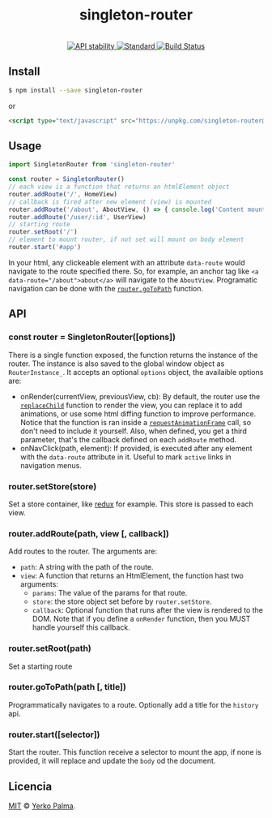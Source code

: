 <h1 align="center">singleton-router</h1>
<br />
<div align="center">
  <!-- Stability -->
  <a href="https://nodejs.org/api/documentation.html#documentation_stability_index">
    <img src="https://img.shields.io/badge/stability-experimental-orange.svg?style=flat-square"
      alt="API stability" />
  </a>
  <!-- Standard -->
  <a href="https://github.com/feross/standard">
    <img src="https://img.shields.io/badge/code%20style-standard-brightgreen.svg?style=flat-square"
      alt="Standard" />
  </a>
  <!-- Build -->
  <a href="https://travis-ci.org/YerkoPalma/singleton-router">
    <img src="https://img.shields.io/travis/YerkoPalma/singleton-router/master.svg?style=flat-square"
      alt="Build Status" />
  </a>
</div>

## Install

```bash
$ npm install --save singleton-router
```

or 

```html
<script type="text/javascript" src="https://unpkg.com/singleton-router@2.0.0/dist/bundle.min.js"></script>
```

## Usage

```js
import SingletonRouter from 'singleton-router'

const router = SingletonRouter()
// each view is a function that returns an htmlElement object
router.addRoute('/', HomeView)
// callback is fired after new element (view) is mounted
router.addRoute('/about', AboutView, () => { console.log('Content mounted to DOM') })
router.addRoute('/user/:id', UserView)
// starting route
router.setRoot('/')
// element to mount router, if not set will mount on body element
router.start('#app')
```

In your html, any clickeable element with an attribute `data-route` would navigate to the route specified there. So, for example, an anchor tag like `<a data-route="/about">about</a>` will navigate to the `AboutView`.
Programatic navigation can be done with the [`router.goToPath`](#routergotopathpath--title) function.

## API

### const router = SingletonRouter([options])

There is a single function exposed, the function returns the instance of the router. The instance is also saved to the global window object as `RouterInstance_`. It accepts an optional `options` object, the availaible options are:

- onRender(currentView, previousView, cb): By default, the router use the [`replaceChild`](https://developer.mozilla.org/en-US/docs/Web/API/Node/replaceChild) function to render the view, you can replace it to add animations, or use some html diffing function to improve performance. Notice that the function is ran inside a [`requestAnimationFrame`](https://developer.mozilla.org/en-US/docs/Web/API/window/requestAnimationFrame) call, so don't need to include it yourself. Also, when defined, you get a third parameter, that's the callback defined on each `addRoute` method.
- onNavClick(path, element): If provided, is executed after any element with the `data-route` attribute in it. Useful to mark `active` links in navigation menus.

### router.setStore(store)

Set a store container, like [redux](https://github.com/reactjs/redux) for example. This store is passed to each view.

### router.addRoute(path, view [, callback])

Add routes to the router. The arguments are:

- `path`: A string with the path of the route.
- `view`: A function that returns an HtmlElement, the function hast two arguments:
  - `params`: The value of the params for that route.
  - `store`: the store object set before by `router.setStore`.
  - `callback`: Optional function that runs after the view is rendered to the DOM. Note that if you define a `onRender` function, then you MUST handle yourself this callback.

### router.setRoot(path)

Set a starting route

### router.goToPath(path [, title])

Programmatically navigates to a route. Optionally add a title for the `history` api.

### router.start([selector])

Start the router. This function receive a selector to mount the app, if none is provided, it will replace and update the `body` od the document.

## Licencia

[MIT](/license) © [Yerko Palma](https://github.com/YerkoPalma).

